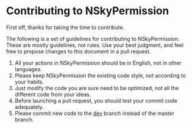 # Contributing to NSkyPermission
First off, thanks for taking the time to contribute.  

The following is a set of guidelines for contributing to NSkyPermission. These are mostly guidelines, not rules. Use your best judgment, and feel free to propose changes to this document in a pull request.

1. All your actions in NSkyPermission should be in English, not in other languages.
2. Please keep NSkyPermission the existing code style, not according to your habits.
3. Just modify the code you are sure need to be optimized, not all the different code from your ideas.
4. Before launching a pull request, you should test your commit code adequately.
5. Please commit new code to the [dev](https://github.com/yanzhenjie/NSkyPermission/tree/dev) branch instead of the master branch.